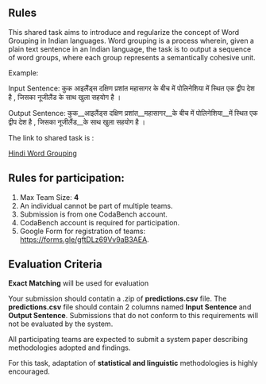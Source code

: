 ## Rules

This shared task aims to introduce and regularize the concept of Word Grouping in Indian languages. Word grouping is a process wherein, given a plain text sentence in an Indian language, the task is to output a sequence of word groups, where each group represents a semantically cohesive unit.

Example:

Input Sentence: कुक आइलैंड्स दक्षिण प्रशांत महासागर के बीच में पोलिनेशिया में स्थित एक द्वीप देश है , जिसका नूजीलैंड के साथ खुला सहयोग है ।

Output Sentence: कुक__आइलैंड्स दक्षिण प्रशांत__महासागर__के बीच में पोलिनेशिया__में स्थित एक द्वीप देश है , जिसका नूजीलैंड__के साथ खुला सहयोग है ।


The link to shared task is :

[Hindi Word Grouping](https://www.codabench.org/competitions/10484/?secret_key=55c4ef19-71b8-4fd0-aea0-1e44908e4ac5)

## Rules for participation:

1. Max Team Size: **4**
2. An individual cannot be part of multiple teams.
3. Submission is from one CodaBench account.
4. CodaBench account is required for participation.
5. Google Form for registration of teams: https://forms.gle/gftDLz69Vv9aB3AEA.

## Evaluation Criteria

**Exact Matching** will be used for evaluation

Your submission should contatin a .zip of **predictions.csv** file. The **predictions.csv** file should contain 2 columns named
**Input Sentence** and **Output Sentence**.
Submissions that do not conform to this requirements will not be evaluated by the system.

All participating teams are expected to submit a system paper describing methodologies adopted and findings.

For this task, adaptation of **statistical and linguistic** methodologies is highly encouraged.

